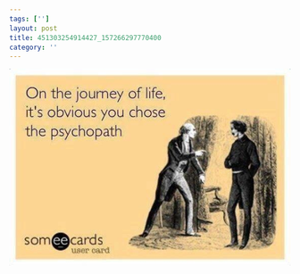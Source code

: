 ```yaml
---
tags: ['']
layout: post
title: 451303254914427_157266297770400
category: ''
---
```

![451303254914427_157266297770400](/uploads/2013-3-21-451303254914427_157266297770400.jpg)

